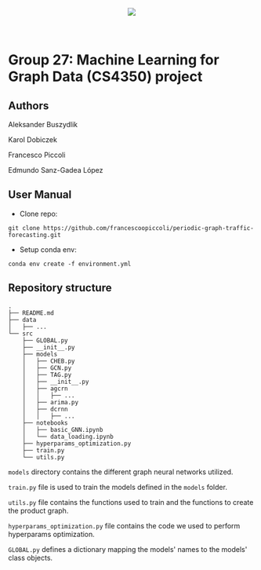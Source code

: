 
<p align="center">
  <img src="https://d2k0ddhflgrk1i.cloudfront.net/Websections/Huisstijl/Bouwstenen/Logo/02-Visual-Bouwstenen-Logo-Varianten-v1.png"/><br>
  <br><br>
</p>

# Group 27: Machine Learning for Graph Data (CS4350) project 

## Authors
Aleksander Buszydlik

Karol Dobiczek

Francesco Piccoli

Edmundo Sanz-Gadea López

## User Manual
- Clone repo:
```
git clone https://github.com/francescoopiccoli/periodic-graph-traffic-forecasting.git
```
- Setup conda env:
```
conda env create -f environment.yml
```

## Repository structure
```
.
├── README.md
├── data
│   ├── ...
└── src
    ├── GLOBAL.py
    ├── __init__.py
    ├── models
    │   ├── CHEB.py
    │   ├── GCN.py
    │   ├── TAG.py
    │   ├── __init__.py
    │   ├── agcrn
    │   │   ├── ...
    │   ├── arima.py
    │   ├── dcrnn
    │   │   ├── ...
    ├── notebooks
    │   ├── basic_GNN.ipynb
    │   └── data_loading.ipynb
    ├── hyperparams_optimization.py
    ├── train.py
    └── utils.py
```

`models` directory contains the different graph neural networks utilized.

`train.py` file is used to train the models defined in the `models` folder.

`utils.py` file contains the functions used to train and the functions to create the product graph.

`hyperparams_optimization.py` file contains the code we used to perform hyperparams optimization.

`GLOBAL.py` defines a dictionary mapping the models' names to the models' class objects.

